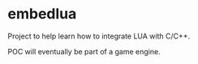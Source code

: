 # embedlua

Project to help learn how to integrate LUA with C/C++.

POC will eventually be part of a game engine.
